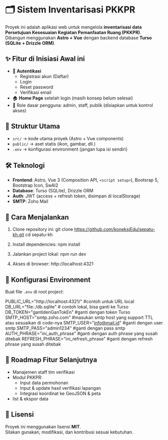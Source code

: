 # 🗂️ Sistem Inventarisasi PKKPR

Proyek ini adalah aplikasi web untuk mengelola **inventarisasi data Persetujuan Kesesuaian Kegiatan Pemanfaatan Ruang (PKKPR)**.  
Dibangun menggunakan **Astro + Vue** dengan backend database **Turso (SQLite + Drizzle ORM)**.  

## ✨ Fitur di Inisiasi Awal ini
- 🔐 **Autentikasi**
  - Registrasi akun (Daftar)
  - Login
  - Reset password
  - Verifikasi email
- 🏠 **Home Page** setelah login (masih konsep belum selesai)
- 🎯 Role dasar pengguna: admin, staff, publik (disiapkan untuk kontrol akses)

## 📂 Struktur Utama
- `src/` → kode utama proyek (Astro + Vue components)
- `public/` → aset statis (ikon, gambar, dll.)
- `.env` → konfigurasi environment (jangan lupa isi sendiri)

## 🛠️ Teknologi
- **Frontend**: Astro, Vue 3 (Composition API, `<script setup>`), Bootsrap 5, Bootstrap Icon, SwAl2
- **Database**: Turso (SQLite), Drizzle ORM
- **Auth**: JWT (access + refresh token, disimpan di localStorage)
- **SMTP**: Zoho Mail

## 🚀 Cara Menjalankan
1. Clone repository ini:
   git clone https://github.com/koneksiEdu/sepatu-kh.git
   cd sepatu-kh

2. Install dependencies:
   npm install

3. Jalankan project lokal:
   npm run dev

4. Akses di browser:
   http://localhost:4321

## 🔑 Konfigurasi Environment
Buat file `.env` di root project:

PUBLIC_URL="http://localhost:4321/" #contoh untuk URL local
DB_URL="file:./db.sqlite" # contoh lokal, bisa ganti ke Turso
DB_TOKEN="gantidenGanTokEn" #ganti dengan token Turso
SMTP_HOST="smtp.zoho.com" #masukan smtp host yang support TTL atau sesuaikan di code-nya
SMTP_USER="info@mail.id" #ganti dengan user smtp
SMTP_PASS="admin1234" #ganti dengan pass smtp
AUTH_PHRASE="ini_auth_phrase" #ganti dengan auth phrase yang susah ditebak
REFRESH_PHRASE="ini_refresh_phrase" #ganti dengan refresh phrase yang susah ditebak

## 📌 Roadmap Fitur Selanjutnya
- Manajemen staff tim verifikasi
- Modul PKKPR:
  - Input data permohonan
  - Input & update hasil verifikasi lapangan
  - Integrasi koordinat ke GeoJSON & peta
- list & ekspor data

## 📜 Lisensi
Proyek ini menggunakan lisensi **MIT**.  
Silakan gunakan, modifikasi, dan kontribusi sesuai kebutuhan.